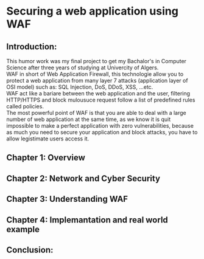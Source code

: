 # Securing a web application using WAF
## Introduction:
This humor work was my final project to get my Bachalor's in Computer Science after three years of studying at Univercity of Algers.<br>
WAF in short of Web Application Firewall, this technologie allow you to protect a web application from many layer 7 attacks (application layer of OSI model) such as: SQL Injection, DoS, DDoS, XSS, ...etc.<br>
WAF act like a bariare between the web application and the user, filtering HTTP/HTTPS and block mulousuce request follow a list of predefined rules called policies.<br>
The most powerful point of WAF is that you are able to deal with a large number of web application at the same time, as we know it is quit impossible to make a perfect application with zero vulnerabilities, because as much you need to secure your application and block attacks, you have to allow legistimate users access it. <br>

## Chapter 1: Overview

## Chapter 2: Network and Cyber Security

## Chapter 3: Understanding WAF

## Chapter 4: Implemantation and real world example

## Conclusion:

